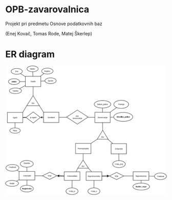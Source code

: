 # OPB-zavarovalnica

Projekt pri predmetu Osnove podatkovnih baz  

(Enej Kovač, Tomas Rode, Matej Škerlep)

# ER diagram

<img src="./ER diagram/ER_diagram_zavarovalnica.png" alt="ER diagram"/>
